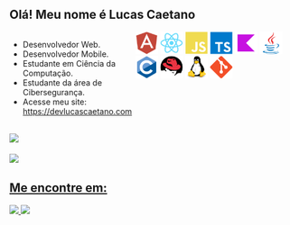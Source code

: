 ## Olá! Meu nome é Lucas Caetano
<div style="display:flex; flex-direction:row">
  <ul>
    <li>Desenvolvedor Web.</li>
    <li>Desenvolvedor Mobile.</li>
    <li>Estudante em Ciência da Computação.</li>
    <li>Estudante da área de Cibersegurança.</li>
    <li>Acesse meu site: <a href="https://devlucascaetano.com" target="_blank"> <label  target="_blank">https://devlucascaetano.com  </label></a> </li>
  </ul>

  <div align="left">
    <img alt="angular" width="40" src="https://raw.githubusercontent.com/devicons/devicon/master/icons/angularjs/angularjs-plain.svg"/>
    <img alt="react" width="40" src="https://raw.githubusercontent.com/devicons/devicon/master/icons/react/react-original.svg"/> 
    <img alt="js" width="40" src="https://raw.githubusercontent.com/devicons/devicon/master/icons/javascript/javascript-plain.svg"/>
    <img alt="ts" width="40" src="https://raw.githubusercontent.com/devicons/devicon/master/icons/typescript/typescript-plain.svg"/>
<!--     <img alt="SCSS" height="30" width="40" src="https://raw.githubusercontent.com/devicons/devicon/master/icons/sass/sass-original.svg"/> -->
  <img alt="kotlin" width="40" src="https://raw.githubusercontent.com/devicons/devicon/master/icons/kotlin/kotlin-plain.svg"/>
    <img alt="java" width="40" src="https://raw.githubusercontent.com/devicons/devicon/master/icons/java/java-original.svg"/>
    <img alt="c" width="40" src="https://raw.githubusercontent.com/devicons/devicon/master/icons/c/c-original.svg"/>
    <img alt="readhat" width="40" src="https://raw.githubusercontent.com/devicons/devicon/master/icons/redhat/redhat-original.svg"/>
    <img alt="linux" width="40" src="https://raw.githubusercontent.com/devicons/devicon/master/icons/linux/linux-original.svg"/>
    <img alt="git" width="40" src="https://raw.githubusercontent.com/devicons/devicon/master/icons/git/git-original.svg"/> 
<!--     <img alt="jenkins" height="30" width="40" src="https://raw.githubusercontent.com/devicons/devicon/master/icons/jenkins/jenkins-original.svg"/>   -->
    
  </div>
</div>

<br>
<div align="left">
  <img src="https://github-readme-stats-git-masterrstaa-rickstaa.vercel.app/api/top-langs/?username=devLucasCaetano&layout=compact&langs_count=12&theme=midnight-purple"/>
  <br><br>
  <a href="https://github.com/devLucasCaetano">
  <img src="https://github-readme-stats-git-masterrstaa-rickstaa.vercel.app/api?username=devLucasCaetano&show_icons=true&theme=midnight-purple&include_all_commits=true&count_private=true&rank_icon=github"/>
</div>

 ## Me encontre em:

<div>
  <a href="https://www.linkedin.com/in/lucas-caetano-/" target="_blank">
    <img src="https://img.shields.io/badge/-LinkedIn-%230077B5?style=for-the-badge&logo=linkedin&logoColor=white" target="_blank">
  </a> 
  <a href="https://www.instagram.com/dev.lucascaetano/" target="_blank">
    <img src="https://img.shields.io/badge/-Instagram-%23E4405F?style=for-the-badge&logo=instagram&logoColor=white" target="_blank">
  </a>
</div>

